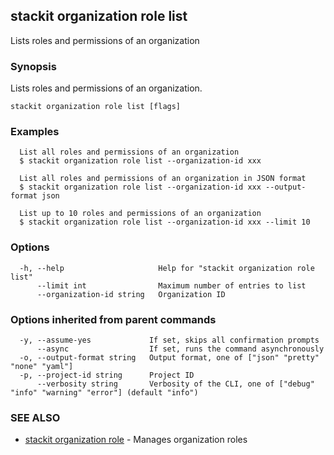 ## stackit organization role list

Lists roles and permissions of an organization

### Synopsis

Lists roles and permissions of an organization.

```
stackit organization role list [flags]
```

### Examples

```
  List all roles and permissions of an organization
  $ stackit organization role list --organization-id xxx

  List all roles and permissions of an organization in JSON format
  $ stackit organization role list --organization-id xxx --output-format json

  List up to 10 roles and permissions of an organization
  $ stackit organization role list --organization-id xxx --limit 10
```

### Options

```
  -h, --help                     Help for "stackit organization role list"
      --limit int                Maximum number of entries to list
      --organization-id string   Organization ID
```

### Options inherited from parent commands

```
  -y, --assume-yes             If set, skips all confirmation prompts
      --async                  If set, runs the command asynchronously
  -o, --output-format string   Output format, one of ["json" "pretty" "none" "yaml"]
  -p, --project-id string      Project ID
      --verbosity string       Verbosity of the CLI, one of ["debug" "info" "warning" "error"] (default "info")
```

### SEE ALSO

* [stackit organization role](./stackit_organization_role.md)	 - Manages organization roles

